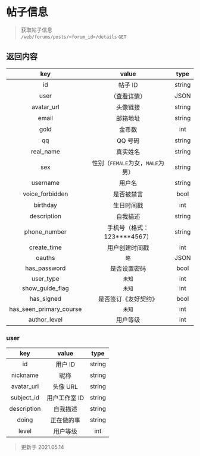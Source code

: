 # 帖子信息

> 获取帖子信息  
> `/web/forums/posts/<forum_id>/details` `GET`

## 返回内容

|           key           |              value               |  type  |
| :---------------------: | :------------------------------: | :----: |
|           id            |             帖子 ID              | string |
|          user           |      （[查看详情](#user)）       |  JSON  |
|       avatar_url        |             头像链接             | string |
|          email          |             邮箱地址             | string |
|          gold           |              金币数              |  int   |
|           qq            |             QQ 号码              | string |
|        real_name        |             真实姓名             | string |
|           sex           | 性别（`FEMALE`为女，`MALE`为男） | string |
|        username         |              用户名              | string |
|     voice_forbidden     |            是否被禁言            |  bool  |
|        birthday         |            生日时间戳            |  int   |
|       description       |             自我描述             | string |
|      phone_number       | 手机号（格式：123\*\*\*\*4567）  | string |
|       create_time       |          用户创建时间戳          |  int   |
|         oauths          |               `略`               |  JSON  |
|      has_password       |           是否设置密码           |  bool  |
|        user_type        |              `未知`              |  int   |
|     show_guide_flag     |              `未知`              |  int   |
|       has_signed        |       是否签订《友好契约》       |  bool  |
| has_seen_primary_course |              `未知`              |  int   |
|      author_level       |             用户等级             |  int   |

### user

|     key     |     value     |  type  |
| :---------: | :-----------: | :----: |
|     id      |    用户 ID    | string |
|  nickname   |     昵称      | string |
| avatar_url  |   头像 URL    | string |
| subject_id  | 用户工作室 ID | string |
| description |   自我描述    | string |
|    doing    |  正在做的事   | string |
|    level    |   用户等级    |  int   |

> 更新于 2021.05.14
